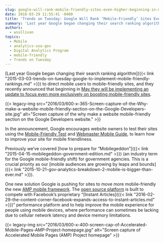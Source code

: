 ```yaml
---
slug: google-will-rank-mobile-friendly-sites-even-higher-beginning-in-may
date: 2016-03-29 11:55:41 -0400
title: 'Trends on Tuesday: Google Will Rank ‘Mobile-Friendly’ Sites Even Higher Beginning in May'
summary: 'Last year Google began changing their search ranking algorithm to direct mobile users to mobile-friendly sites, and they recently announced that beginning in May they will be implementing an update to focus even more exclusively on boosting mobile-friendly sites.'
authors:
  - wsullivan
topics:
  - Mobile
  - analytics-usa-gov
  - Digital Analytics Program
  - mobile-friendly
  - Trends on Tuesday
---
```


[Last year Google began changing their search ranking algorithm]({{< link "2015-03-03-trends-on-tuesday-google-to-implement-mobile-friendly-rankings.md" >}}) to direct mobile users to mobile-friendly sites, and they recently announced that beginning in [May they will be implementing an update to focus even more exclusively on boosting mobile-friendly sites](https://webmasters.googleblog.com/2016/03/continuing-to-make-web-more-mobile.html).

{{< legacy-img src="2016/03/600-x-365-Screen-capture-of-the-Why-make-a-website-mobile-friendly-section-on-the-Google-Developers-site.jpg" alt="Screen capture of the why make a website mobile-friendly section on the Google Developers website." >}}

In the announcement, Google encourages website owners to test their sites using the [Mobile-Friendly Test](https://www.google.com/webmasters/tools/mobile-friendly/) and [Webmaster Mobile Guide](https://developers.google.com/webmasters/mobile-sites/), to learn how to improve your site for mobile friendliness.

Previously we’ve covered [how to prepare for “Mobilegeddon”]({{< link "2015-04-15-mobilegeddon-government-edition.md" >}}) (an industry term for the Google mobile-friendly shift) for government agencies. This is a crucial priority as our [mobile audiences are growing by leaps and bounds]({{< link "2015-10-21-gov-analytics-breakdown-2-mobile-is-bigger-than-ever.md" >}}).

One new solution Google is pushing for sites to move more mobile-friendly the new [AMP mobile framework](https://www.ampproject.org/). The [open source platform](https://github.com/ampproject/amphtml) is built to compete with Facebook’s proprietary “[Instant Articles]({{< link "2016-02-29-the-content-corner-facebook-expands-access-to-instant-articles.md" >}})” performance platform and to help improve the mobile experience for people using mobile devices, where performance can sometimes be lacking due to cellular network latency and device memory limitations.

{{< legacy-img src="2016/03/600-x-400-screen-cap-of-Accelerated-Mobile-Pages-AMP-Project-homepage.jpg" alt="Screen capture of Accelerated Mobile Pages (AMP) Project homepage" >}}
